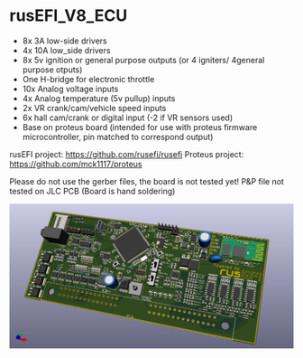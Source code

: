 # rusEFI_V8_ECU

- 8x 3A low-side drivers
- 4x 10A low_side drivers
- 8x 5v ignition or general purpose outputs (or 4 igniters/ 4general purpose otputs)
- One H-bridge for electronic throttle
- 10x Analog voltage inputs
- 4x Analog temperature (5v pullup) inputs
- 2x VR crank/cam/vehicle speed inputs
- 6x hall cam/crank or digital input (-2 if VR sensors used)
- Base on proteus board (intended for use with proteus firmware microcontroller, pin matched to correspond output)

rusEFI project: https://github.com/rusefi/rusefi
Proteus project: https://github.com/mck1117/proteus


Please do not use the gerber files, the board is not tested yet!
P&P file not tested on JLC PCB (Board is hand soldering)

![alt text](https://github.com/hugovw1976/rusEFI_V8_ECU/blob/main/Export/Proteus_Little_2.png)
